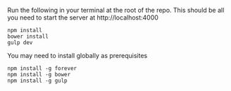 Run the following in your terminal at the root of the repo. This should be all you need to start the server at http://localhost:4000

```
npm install
bower install
gulp dev
```

You may need to install globally as prerequisites

`npm install -g forever`   
`npm install -g bower`   
`npm install -g gulp`   

